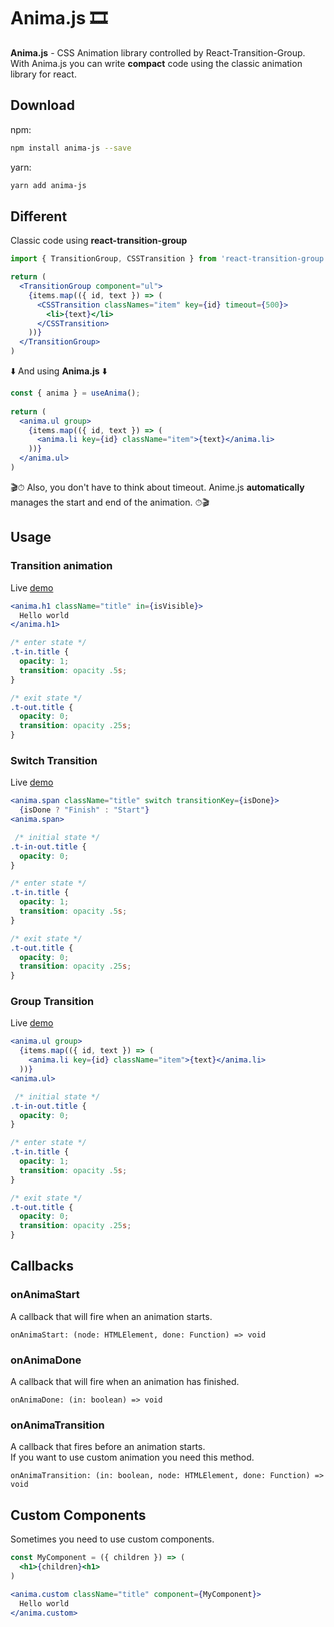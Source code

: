 # Anima.js 🎞

**Anima.js** - CSS Animation library controlled by React-Transition-Group.<br />
With Anima.js you can write **compact** code using the classic animation library for react.

## Download

npm:
```bash
npm install anima-js --save
```
yarn:
```bash
yarn add anima-js
```

## Different

Classic code using **react-transition-group**

```jsx 
import { TransitionGroup, CSSTransition } from 'react-transition-group'

return (
  <TransitionGroup component="ul">
    {items.map(({ id, text }) => (
      <CSSTransition classNames="item" key={id} timeout={500}>
        <li>{text}</li>
      </CSSTransition>
    ))}
  </TransitionGroup>
)

```
⬇️ And using **Anima.js** ⬇️

```jsx
const { anima } = useAnima();
  
return (
  <anima.ul group>
    {items.map(({ id, text }) => (
      <anima.li key={id} className="item">{text}</anima.li>
    ))}
  </anima.ul>
)
```

🎬⏱ Also, you don't have to think about timeout. Anime.js **automatically** manages the start and end of the animation. ⏱🎬

## Usage

### Transition animation
Live [demo](https://codesandbox.io/s/anima-js-transition-animation-hhhnf2)
```jsx
<anima.h1 className="title" in={isVisible}>
  Hello world
</anima.h1>
```
```css
/* enter state */
.t-in.title {
  opacity: 1;
  transition: opacity .5s;
}

/* exit state */
.t-out.title {
  opacity: 0;
  transition: opacity .25s;
}
```

### Switch Transition

Live [demo](https://codesandbox.io/s/anima-js-transition-switch-hqcmfb)

```jsx
<anima.span className="title" switch transitionKey={isDone}>
  {isDone ? "Finish" : "Start"}
<anima.span>
```
```css
 /* initial state */
.t-in-out.title {
  opacity: 0;
}

/* enter state */
.t-in.title {
  opacity: 1;
  transition: opacity .5s;
}

/* exit state */
.t-out.title {
  opacity: 0;
  transition: opacity .25s;
}
```

### Group Transition

Live [demo](https://codesandbox.io/s/anima-js-transition-group-memsdx)

```jsx
<anima.ul group>
  {items.map(({ id, text }) => (
    <anima.li key={id} className="item">{text}</anima.li>
  ))}
<anima.ul>
```
```css
 /* initial state */
.t-in-out.title {
  opacity: 0;
}

/* enter state */
.t-in.title {
  opacity: 1;
  transition: opacity .5s;
}

/* exit state */
.t-out.title {
  opacity: 0;
  transition: opacity .25s;
}
```

## Callbacks

### onAnimaStart

A callback that will fire when an animation starts.

```tsx
onAnimaStart: (node: HTMLElement, done: Function) => void
```

### onAnimaDone

A callback that will fire when an animation has finished.

```tsx
onAnimaDone: (in: boolean) => void
```

### onAnimaTransition

A callback that fires before an animation starts.<br />
If you want to use custom animation you need this method.

```tsx
onAnimaTransition: (in: boolean, node: HTMLElement, done: Function) => void
```

## Custom Components

Sometimes you need to use custom components.

```jsx
const MyComponent = ({ children }) => (
  <h1>{children}<h1>
)

<anima.custom className="title" component={MyComponent}>
  Hello world
</anima.custom>
```
